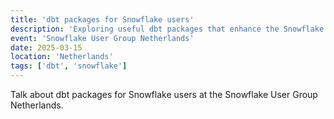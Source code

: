 ```yaml
---
title: 'dbt packages for Snowflake users'
description: 'Exploring useful dbt packages that enhance the Snowflake user experience.'
event: 'Snowflake User Group Netherlands'
date: 2025-03-15
location: 'Netherlands'
tags: ['dbt', 'snowflake']
---
```


Talk about dbt packages for Snowflake users at the Snowflake User Group Netherlands.

